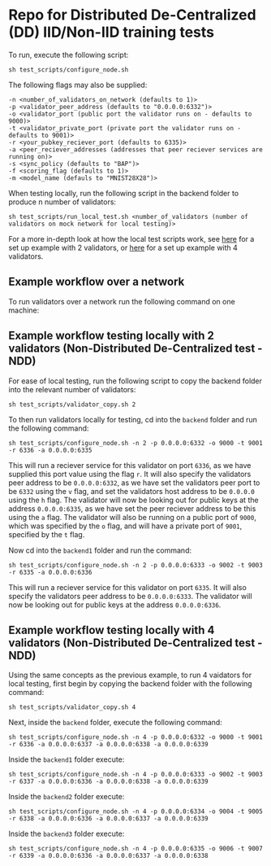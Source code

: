 # Repo for Distributed De-Centralized (DD) IID/Non-IID training tests


To run, execute the following script:

```
sh test_scripts/configure_node.sh 
```

The following flags may also be supplied:

```
-n <number_of_validators_on_network (defaults to 1)> 
-p <validator_peer_address (defaults to "0.0.0.0:6332")>
-o <validator_port (public port the validator runs on - defaults to 9000)>
-t <validator_private_port (private port the validator runs on - defaults to 9001)>
-r <your_pubkey_reciever_port (defaults to 6335)> 
-a <peer_reciever_addresses (addresses that peer reciever services are running on)>
-s <sync_policy (defaults to "BAP")> 
-f <scoring_flag (defaults to 1)> 
-m <model_name (defauls to "MNIST28X28")>
```

When testing locally, run the following script in the backend folder to produce n number of validators:

```
sh test_scripts/run_local_test.sh <number_of_validators (number of validators on mock network for local testing)>  
```

For a more in-depth look at how the local test scripts work, see [here](#example-workflow-testing-locally-with-2-validators-non-distributed-de-centralized-test---ndd) for a set up example with 2 validators, or [here](#example-workflow-testing-locally-with-4-validators-non-distributed-de-centralized-test---ndd) for a set up example with 4 validators.

## Example workflow over a network

To run validators over a network run the following command on one machine:

## Example workflow testing locally with 2 validators (Non-Distributed De-Centralized test - NDD)

For ease of local testing, run the following script to copy the backend folder into the relevant number of validators:

```
sh test_scripts/validator_copy.sh 2
```

To then run validators locally for testing, cd into the `backend` folder and run the following command:

```
sh test_scripts/configure_node.sh -n 2 -p 0.0.0.0:6332 -o 9000 -t 9001 -r 6336 -a 0.0.0.0:6335 
```

This will run a reciever service for this validator on port `6336`, as we have supplied this port value using the flag `r`. It will also specify the validators peer address to be `0.0.0.0:6332`, as we have set the validators peer port to be `6332` using the `v` flag, and set the validators host address to be `0.0.0.0` using the `h` flag. 
The validator will now be looking out for public keys at the address `0.0.0.0:6335`, as we have set the peer reciever address to be this using the `a` flag. The validator will also be running on a public port of `9000`, which was specified by the `o` flag, and will have a private port of `9001`, specified by the `t` flag.

Now cd into the `backend1` folder and run the command:

```
sh test_scripts/configure_node.sh -n 2 -p 0.0.0.0:6333 -o 9002 -t 9003 -r 6335 -a 0.0.0.0:6336
```

This will run a reciever service for this validator on port `6335`. It will also specify the validators peer address to be `0.0.0.0:6333`. 
The validator will now be looking out for public keys at the address `0.0.0.0:6336`.

## Example workflow testing locally with 4 validators (Non-Distributed De-Centralized test - NDD)

Using the same concepts as the previous example, to run 4 vaidators for local testing, first begin by copying the backend folder with the following command: 

```
sh test_scripts/validator_copy.sh 4
```

Next, inside the `backend` folder, execute the following command:

```
sh test_scripts/configure_node.sh -n 4 -p 0.0.0.0:6332 -o 9000 -t 9001 -r 6336 -a 0.0.0.0:6337 -a 0.0.0.0:6338 -a 0.0.0.0:6339
```

Inside the `backend1` folder execute:

```
sh test_scripts/configure_node.sh -n 4 -p 0.0.0.0:6333 -o 9002 -t 9003 -r 6337 -a 0.0.0.0:6336 -a 0.0.0.0:6338 -a 0.0.0.0:6339
```

Inside the `backend2` folder execute:

```
sh test_scripts/configure_node.sh -n 4 -p 0.0.0.0:6334 -o 9004 -t 9005 -r 6338 -a 0.0.0.0:6336 -a 0.0.0.0:6337 -a 0.0.0.0:6339
```

Inside the `backend3` folder execute:

```
sh test_scripts/configure_node.sh -n 4 -p 0.0.0.0:6335 -o 9006 -t 9007 -r 6339 -a 0.0.0.0:6336 -a 0.0.0.0:6337 -a 0.0.0.0:6338
```
